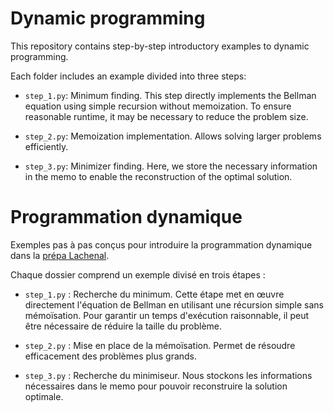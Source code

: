 # Dynamic programming

This repository contains step-by-step introductory examples to dynamic programming.

Each folder includes an example divided into three steps:

- `step_1.py`: Minimum finding. This step directly implements the Bellman equation using simple recursion without memoization. To ensure reasonable runtime, it may be necessary to reduce the problem size.

- `step_2.py`: Memoization implementation. Allows solving larger problems efficiently.

- `step_3.py`: Minimizer finding. Here, we store the necessary information in the memo to enable the reconstruction of the optimal solution.

# Programmation dynamique

Exemples pas à pas conçus pour introduire la programmation dynamique dans la [prépa Lachenal](https://www.cpgelachenal.fr/menuH1/accueil.html).

Chaque dossier comprend un exemple divisé en trois étapes :

- `step_1.py` : Recherche du minimum. Cette étape met en œuvre directement l'équation de Bellman en utilisant une récursion simple sans mémoïsation. Pour garantir un temps d'exécution raisonnable, il peut être nécessaire de réduire la taille du problème.

- `step_2.py` : Mise en place de la mémoïsation. Permet de résoudre efficacement des problèmes plus grands.

- `step_3.py` : Recherche du minimiseur. Nous stockons les informations nécessaires dans le memo pour pouvoir reconstruire la solution optimale.